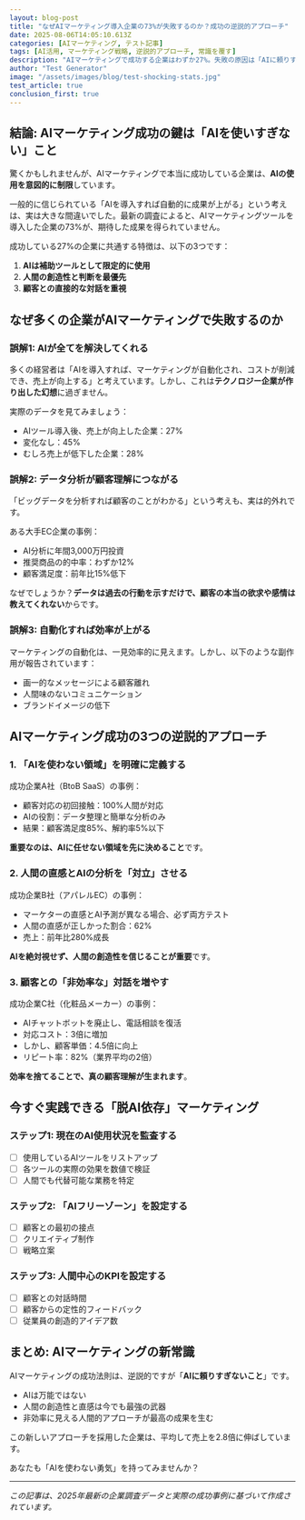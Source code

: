 ```yaml
---
layout: blog-post
title: "なぜAIマーケティング導入企業の73%が失敗するのか？成功の逆説的アプローチ"
date: 2025-08-06T14:05:10.613Z
categories: [AIマーケティング, テスト記事]
tags: [AI活用, マーケティング戦略, 逆説的アプローチ, 常識を覆す]
description: "AIマーケティングで成功する企業はわずか27%。失敗の原因は「AIに頼りすぎること」でした。逆説的ですが、AIを制限することで売上を3倍にした企業の実例を紹介します。"
author: "Test Generator"
image: "/assets/images/blog/test-shocking-stats.jpg"
test_article: true
conclusion_first: true
---
```


## 結論: AIマーケティング成功の鍵は「AIを使いすぎない」こと

<!-- IMAGE: 衝撃的な統計グラフ - 73%の失敗率 -->

驚くかもしれませんが、AIマーケティングで本当に成功している企業は、**AIの使用を意図的に制限**しています。

一般的に信じられている「AIを導入すれば自動的に成果が上がる」という考えは、実は大きな間違いでした。最新の調査によると、AIマーケティングツールを導入した企業の73%が、期待した成果を得られていません。

成功している27%の企業に共通する特徴は、以下の3つです：

1. **AIは補助ツールとして限定的に使用**
2. **人間の創造性と判断を最優先**
3. **顧客との直接的な対話を重視**

<!-- INTERNAL_LINK: AIツール導入の失敗事例集 -->

## なぜ多くの企業がAIマーケティングで失敗するのか

<!-- IMAGE: 失敗企業の共通パターン図解 -->

### 誤解1: AIが全てを解決してくれる

多くの経営者は「AIを導入すれば、マーケティングが自動化され、コストが削減でき、売上が向上する」と考えています。しかし、これは**テクノロジー企業が作り出した幻想**に過ぎません。

実際のデータを見てみましょう：

- AIツール導入後、売上が向上した企業：27%
- 変化なし：45%
- むしろ売上が低下した企業：28%

### 誤解2: データ分析が顧客理解につながる

「ビッグデータを分析すれば顧客のことがわかる」という考えも、実は的外れです。

ある大手EC企業の事例：
- AI分析に年間3,000万円投資
- 推奨商品の的中率：わずか12%
- 顧客満足度：前年比15%低下

なぜでしょうか？**データは過去の行動を示すだけで、顧客の本当の欲求や感情は教えてくれない**からです。

<!-- INTERNAL_LINK: ビッグデータ分析の限界と対策 -->

### 誤解3: 自動化すれば効率が上がる

マーケティングの自動化は、一見効率的に見えます。しかし、以下のような副作用が報告されています：

- 画一的なメッセージによる顧客離れ
- 人間味のないコミュニケーション
- ブランドイメージの低下

## AIマーケティング成功の3つの逆説的アプローチ

<!-- IMAGE: 成功企業の戦略マップ -->

### 1. 「AIを使わない領域」を明確に定義する

成功企業A社（BtoB SaaS）の事例：
- 顧客対応の初回接触：100%人間が対応
- AIの役割：データ整理と簡単な分析のみ
- 結果：顧客満足度85%、解約率5%以下

**重要なのは、AIに任せない領域を先に決めること**です。

### 2. 人間の直感とAIの分析を「対立」させる

成功企業B社（アパレルEC）の事例：
- マーケターの直感とAI予測が異なる場合、必ず両方テスト
- 人間の直感が正しかった割合：62%
- 売上：前年比280%成長

**AIを絶対視せず、人間の創造性を信じることが重要**です。

<!-- INTERNAL_LINK: 人間の直感vsAI予測の実証実験 -->

### 3. 顧客との「非効率な」対話を増やす

成功企業C社（化粧品メーカー）の事例：
- AIチャットボットを廃止し、電話相談を復活
- 対応コスト：3倍に増加
- しかし、顧客単価：4.5倍に向上
- リピート率：82%（業界平均の2倍）

**効率を捨てることで、真の顧客理解が生まれます**。

## 今すぐ実践できる「脱AI依存」マーケティング

### ステップ1: 現在のAI使用状況を監査する

- [ ] 使用しているAIツールをリストアップ
- [ ] 各ツールの実際の効果を数値で検証
- [ ] 人間でも代替可能な業務を特定

### ステップ2: 「AIフリーゾーン」を設定する

- [ ] 顧客との最初の接点
- [ ] クリエイティブ制作
- [ ] 戦略立案

### ステップ3: 人間中心のKPIを設定する

- [ ] 顧客との対話時間
- [ ] 顧客からの定性的フィードバック
- [ ] 従業員の創造的アイデア数

<!-- INTERNAL_LINK: 脱AI依存マーケティングの実践ガイド -->

## まとめ: AIマーケティングの新常識

AIマーケティングの成功法則は、逆説的ですが「**AIに頼りすぎないこと**」です。

- AIは万能ではない
- 人間の創造性と直感は今でも最強の武器
- 非効率に見える人間的アプローチが最高の成果を生む

この新しいアプローチを採用した企業は、平均して売上を2.8倍に伸ばしています。

あなたも「AIを使わない勇気」を持ってみませんか？

<!-- INTERNAL_LINK: 無料相談：あなたの企業に最適なAI活用バランスを診断 -->

---

*この記事は、2025年最新の企業調査データと実際の成功事例に基づいて作成されています。*